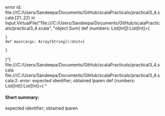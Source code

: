 error id: file:///C:/Users/Sandeepa/Documents/GitHub/scalaPracticals/practical3_4.scala:[21..22) in Input.VirtualFile("file:///C:/Users/Sandeepa/Documents/GitHub/scalaPracticals/practical3_4.scala", "object Sum{
    def (numbers: List[Int]):List[Int]={

    } 
    def main(args: Array[String]):Unit={

    }
}")
file:///C:/Users/Sandeepa/Documents/GitHub/scalaPracticals/practical3_4.scala
file:///C:/Users/Sandeepa/Documents/GitHub/scalaPracticals/practical3_4.scala:2: error: expected identifier; obtained lparen
    def (numbers: List[Int]):List[Int]={
        ^
#### Short summary: 

expected identifier; obtained lparen